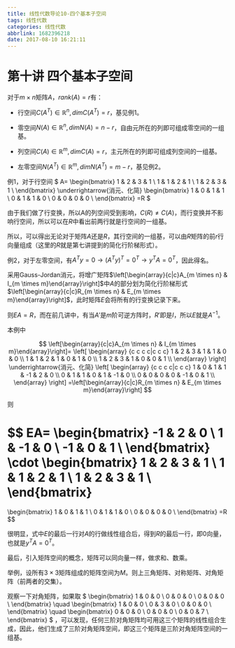```yaml
---
title: 线性代数导论10-四个基本子空间
tags: 线性代数
categories: 线性代数
abbrlink: 1682396218
date: 2017-08-10 16:21:11
---
```


<!-- toc -->
<!-- more -->
# 第十讲 四个基本子空间

对于$m \times n$矩阵$A$，$rank(A)=r$有：

* 行空间$C(A^T) \in \mathbb{R}^n, dim C(A^T)=r$，基见例1。

* 零空间$N(A) \in \mathbb{R}^n, dim N(A)=n-r$，自由元所在的列即可组成零空间的一组基。

* 列空间$C(A) \in \mathbb{R}^m, dim C(A)=r$，主元所在的列即可组成列空间的一组基。

* 左零空间$N(A^T) \in \mathbb{R}^m, dim N(A^T)=m-r$，基见例2。

例1，对于行空间
$
A=
\begin{bmatrix}
1 & 2 & 3 & 1 \\
1 & 1 & 2 & 1 \\
1 & 2 & 3 & 1 \\
\end{bmatrix}
\underrightarrow{消元、化简}
\begin{bmatrix}
1 & 0 & 1 & 1 \\
0 & 1 & 1 & 0 \\
0 & 0 & 0 & 0 \\
\end{bmatrix}
=R
$

由于我们做了行变换，所以A的列空间受到影响，$C(R) \neq C(A)$，而行变换并不影响行空间，所以可以在$R$中看出前两行就是行空间的一组基。

所以，可以得出无论对于矩阵$A$还是$R$，其行空间的一组基，可以由$R$矩阵的前$r$行向量组成（这里的$R$就是第七讲提到的简化行阶梯形式）。

例2，对于左零空间，有$A^Ty=0 \rightarrow (A^Ty)^T=0^T\rightarrow y^TA=0^T$，因此得名。

采用Gauss-Jordan消元，将增广矩阵$\left[\begin{array}{c|c}A_{m \times n} & I_{m \times m}\end{array}\right]$中$A$的部分划为简化行阶梯形式$\left[\begin{array}{c|c}R_{m \times n} & E_{m \times m}\end{array}\right]$，此时矩阵$E$会将所有的行变换记录下来。

则$EA=R$，而在前几讲中，有当$A'$是$m$阶可逆方阵时，$R'$即是$I$，所以$E$就是$A^{-1}$。

本例中

$$
\left[\begin{array}{c|c}A_{m \times n} & I_{m \times m}\end{array}\right]=
\left[
\begin{array}
{c c c c|c c c}
1 & 2 & 3 & 1 & 1 & 0 & 0 \\
1 & 1 & 2 & 1 & 0 & 1 & 0 \\
1 & 2 & 3 & 1 & 0 & 0 & 1 \\
\end{array}
\right]
\underrightarrow{消元、化简}
\left[
\begin{array}
{c c c c|c c c}
1 & 0 & 1 & 1 & -1 & 2 & 0 \\
0 & 1 & 1 & 0 & 1 & -1 & 0 \\
0 & 0 & 0 & 0 & -1 & 0 & 1 \\
\end{array}
\right]
=\left[\begin{array}{c|c}R_{m \times n} & E_{m \times m}\end{array}\right]
$$

则

$$
EA=
\begin{bmatrix}
-1 & 2  & 0 \\
1  & -1 & 0 \\
-1 & 0  & 1 \\
\end{bmatrix}
\cdot
\begin{bmatrix}
1 & 2 & 3 & 1 \\
1 & 1 & 2 & 1 \\
1 & 2 & 3 & 1 \\
\end{bmatrix}
=
\begin{bmatrix}
1 & 0 & 1 & 1 \\
0 & 1 & 1 & 0 \\
0 & 0 & 0 & 0 \\
\end{bmatrix}
=R
$$


很明显，式中$E$的最后一行对$A$的行做线性组合后，得到$R$的最后一行，即$0$向量，也就是$y^TA=0^T$。

最后，引入矩阵空间的概念，矩阵可以同向量一样，做求和、数乘。

举例，设所有$3 \times 3$矩阵组成的矩阵空间为$M$。则上三角矩阵、对称矩阵、对角矩阵（前两者的交集）。

观察一下对角矩阵，如果取
$
\begin{bmatrix}
1 & 0 & 0 \\
0 & 0 & 0 \\
0 & 0 & 0 \\
\end{bmatrix} \quad
\begin{bmatrix}
1 & 0 & 0 \\
0 & 3 & 0 \\
0 & 0 & 0 \\
\end{bmatrix} \quad
\begin{bmatrix}
0 & 0 & 0 \\
0 & 0 & 0 \\
0 & 0 & 7 \\
\end{bmatrix}
$
，可以发现，任何三阶对角矩阵均可用这三个矩阵的线性组合生成，因此，他们生成了三阶对角矩阵空间，即这三个矩阵是三阶对角矩阵空间的一组基。
